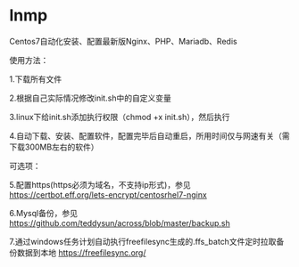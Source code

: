 # lnmp
Centos7自动化安装、配置最新版Nginx、PHP、Mariadb、Redis

使用方法：

1.下载所有文件

2.根据自己实际情况修改init.sh中的自定义变量

3.linux下给init.sh添加执行权限（chmod +x init.sh），然后执行

4.自动下载、安装、配置软件，配置完毕后自动重启，所用时间仅与网速有关（需下载300MB左右的软件）

可选项：

5.配置https(https必须为域名，不支持ip形式)，参见
https://certbot.eff.org/lets-encrypt/centosrhel7-nginx

6.Mysql备份，参见
https://github.com/teddysun/across/blob/master/backup.sh

7.通过windows任务计划自动执行freefilesync生成的.ffs_batch文件定时拉取备份数据到本地
https://freefilesync.org/
